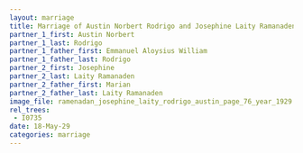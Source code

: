 ```yaml
---
layout: marriage
title: Marriage of Austin Norbert Rodrigo and Josephine Laity Ramanaden
partner_1_first: Austin Norbert
partner_1_last: Rodrigo
partner_1_father_first: Emmanuel Aloysius William
partner_1_father_last: Rodrigo
partner_2_first: Josephine
partner_2_last: Laity Ramanaden
partner_2_father_first: Marian
partner_2_father_last: Laity Ramanaden
image_file: ramenadan_josephine_laity_rodrigo_austin_page_76_year_1929
rel_trees:
 - I0735
date: 18-May-29
categories: marriage
---
```


